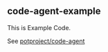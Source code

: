 ## code-agent-example

This is Example Code.

See [potproject/code-agent](https://github.com/potproject/code-agent)
